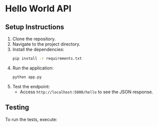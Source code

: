 # Hello World API

## Setup Instructions

1. Clone the repository.
2. Navigate to the project directory.
3. Install the dependencies:
   ```bash
   pip install -r requirements.txt
   ```
4. Run the application:
   ```bash
   python app.py
   ```
5. Test the endpoint:
   - Access `http://localhost:5000/hello` to see the JSON response.

## Testing

To run the tests, execute: